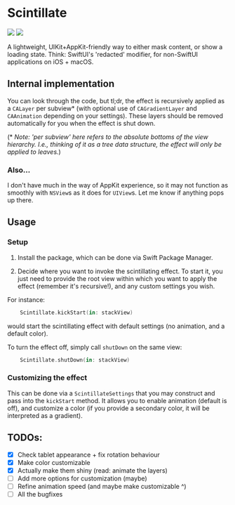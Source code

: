 # Scintillate

[![](https://img.shields.io/endpoint?url=https%3A%2F%2Fswiftpackageindex.com%2Fapi%2Fpackages%2Falexslee%2FScintillate%2Fbadge%3Ftype%3Dswift-versions)](https://swiftpackageindex.com/alexslee/Scintillate) [![](https://img.shields.io/endpoint?url=https%3A%2F%2Fswiftpackageindex.com%2Fapi%2Fpackages%2Falexslee%2FScintillate%2Fbadge%3Ftype%3Dplatforms)](https://swiftpackageindex.com/alexslee/Scintillate)


A lightweight, UIKit+AppKit-friendly way to either mask content, or show a loading state. Think: SwiftUI's 'redacted'
modifier, for non-SwiftUI applications on iOS + macOS.

## Internal implementation

You can look through the code, but tl;dr, the effect is recursively applied as a ``CALayer`` per subview* (with optional
use of ``CAGradientLayer`` and ``CAAnimation`` depending on your settings). These layers should be removed
automatically for you when the effect is shut down.
 
(* _Note: 'per subview' here refers to the absolute bottoms of the view hierarchy. I.e., thinking of it as a tree data structure, 
the effect will only be applied to leaves._)

### Also...

I don't have much in the way of AppKit experience, so it may not function as smoothly with `NSView`s as it does for `UIView`s. 
Let me know if anything pops up there.

## Usage

### Setup

1. Install the package, which can be done via Swift Package Manager.

2. Decide where you want to invoke the scintillating effect. To start it, you just need to provide the root
view within which you want to apply the effect (remember it's recursive!), and any custom settings you wish.

For instance:

```swift
    Scintillate.kickStart(in: stackView)
```
would start the scintillating effect with default settings (no animation, and a default color).

To turn the effect off, simply call `shutDown` on the same view:
```swift
    Scintillate.shutDown(in: stackView)
```

### Customizing the effect

This can be done via a ``ScintillateSettings`` that you may construct and pass into the `kickStart` method.
It allows you to enable animation (default is off), and customize a color (if you provide a secondary color, it
will be interpreted as a gradient). 

## TODOs:

- [x] Check tablet appearance + fix rotation behaviour
- [x] Make color customizable
- [x] Actually make them shiny (read: animate the layers)
- [ ] Add more options for customization (maybe)
- [ ] Refine animation speed (and maybe make customizable ^)
- [ ] All the bugfixes

